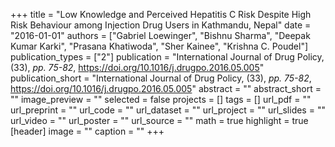 +++
title = "Low Knowledge and Perceived Hepatitis C Risk Despite High Risk Behaviour among Injection Drug Users in Kathmandu, Nepal"
date = "2016-01-01"
authors = ["Gabriel Loewinger", "Bishnu Sharma", "Deepak Kumar Karki", "Prasana Khatiwoda", "Sher Kainee", "Krishna C. Poudel"]
publication_types = ["2"]
publication = "International Journal of Drug Policy, (33), _pp. 75-82_, https://doi.org/10.1016/j.drugpo.2016.05.005"
publication_short = "International Journal of Drug Policy, (33), _pp. 75-82_, https://doi.org/10.1016/j.drugpo.2016.05.005"
abstract = ""
abstract_short = ""
image_preview = ""
selected = false
projects = []
tags = []
url_pdf = ""
url_preprint = ""
url_code = ""
url_dataset = ""
url_project = ""
url_slides = ""
url_video = ""
url_poster = ""
url_source = ""
math = true
highlight = true
[header]
image = ""
caption = ""
+++
